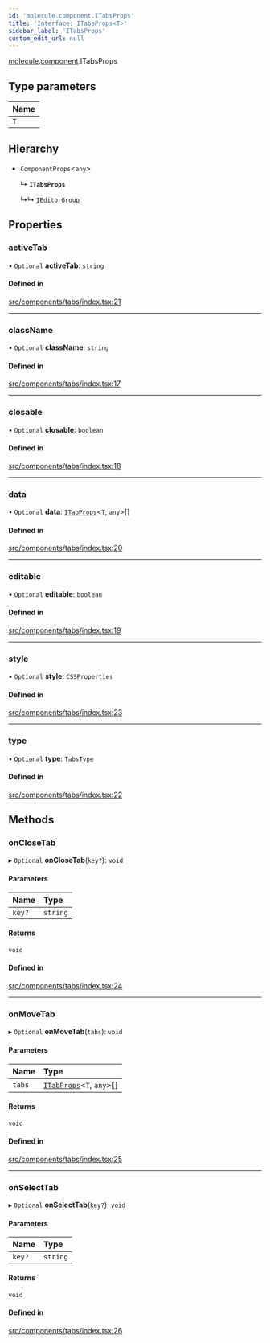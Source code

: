 ```yaml
---
id: 'molecule.component.ITabsProps'
title: 'Interface: ITabsProps<T>'
sidebar_label: 'ITabsProps'
custom_edit_url: null
---
```


[molecule](../namespaces/molecule).[component](../namespaces/molecule.component).ITabsProps

## Type parameters

| Name |
| :--- |
| `T`  |

## Hierarchy

-   `ComponentProps`<`any`\>

    ↳ **`ITabsProps`**

    ↳↳ [`IEditorGroup`](molecule.IEditorGroup)

## Properties

### activeTab

• `Optional` **activeTab**: `string`

#### Defined in

[src/components/tabs/index.tsx:21](https://github.com/DTStack/molecule/blob/3c64296/src/components/tabs/index.tsx#L21)

---

### className

• `Optional` **className**: `string`

#### Defined in

[src/components/tabs/index.tsx:17](https://github.com/DTStack/molecule/blob/3c64296/src/components/tabs/index.tsx#L17)

---

### closable

• `Optional` **closable**: `boolean`

#### Defined in

[src/components/tabs/index.tsx:18](https://github.com/DTStack/molecule/blob/3c64296/src/components/tabs/index.tsx#L18)

---

### data

• `Optional` **data**: [`ITabProps`](molecule.component.ITabProps)<`T`, `any`\>[]

#### Defined in

[src/components/tabs/index.tsx:20](https://github.com/DTStack/molecule/blob/3c64296/src/components/tabs/index.tsx#L20)

---

### editable

• `Optional` **editable**: `boolean`

#### Defined in

[src/components/tabs/index.tsx:19](https://github.com/DTStack/molecule/blob/3c64296/src/components/tabs/index.tsx#L19)

---

### style

• `Optional` **style**: `CSSProperties`

#### Defined in

[src/components/tabs/index.tsx:23](https://github.com/DTStack/molecule/blob/3c64296/src/components/tabs/index.tsx#L23)

---

### type

• `Optional` **type**: [`TabsType`](../namespaces/molecule.component#tabstype)

#### Defined in

[src/components/tabs/index.tsx:22](https://github.com/DTStack/molecule/blob/3c64296/src/components/tabs/index.tsx#L22)

## Methods

### onCloseTab

▸ `Optional` **onCloseTab**(`key?`): `void`

#### Parameters

| Name   | Type     |
| :----- | :------- |
| `key?` | `string` |

#### Returns

`void`

#### Defined in

[src/components/tabs/index.tsx:24](https://github.com/DTStack/molecule/blob/3c64296/src/components/tabs/index.tsx#L24)

---

### onMoveTab

▸ `Optional` **onMoveTab**(`tabs`): `void`

#### Parameters

| Name   | Type                                                       |
| :----- | :--------------------------------------------------------- |
| `tabs` | [`ITabProps`](molecule.component.ITabProps)<`T`, `any`\>[] |

#### Returns

`void`

#### Defined in

[src/components/tabs/index.tsx:25](https://github.com/DTStack/molecule/blob/3c64296/src/components/tabs/index.tsx#L25)

---

### onSelectTab

▸ `Optional` **onSelectTab**(`key?`): `void`

#### Parameters

| Name   | Type     |
| :----- | :------- |
| `key?` | `string` |

#### Returns

`void`

#### Defined in

[src/components/tabs/index.tsx:26](https://github.com/DTStack/molecule/blob/3c64296/src/components/tabs/index.tsx#L26)

